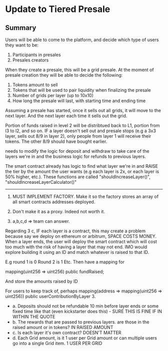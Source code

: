 # Update to Tiered Presale

## Summary

Users will be able to come to the platform, and decide which type of users they want to be:

1. Participants in presales
2. Presales creators

When they create a presale, this will be a grid presale. At the moment of presale creation they will be able to decide the following:

1. Tokens amount to sell
2. Tokens that will be used to pair liquidity when finalizing the presale
3. Number of grids per layer (up to 10x10)
4. How long the presale will last, with starting time and ending time

Assuming a presale has started, once it sells out all grids, it will move to the next layer. And the next layer each time it sells out the grid.

Portion of funds raised in level 2 will be distribtued back to L1, portion from l3 to l2, and so on.
IF a layer doesn't sell out and presale stops
(e.g a 3x3 layer, sells out 8/9 in layer 2), only people from layer 1 will receive their tokens. The other 8/9 should have bought earlier.

needs to modify the logic for deposit and withdraw to take care of the layers we're in and the business logic for refunds to previous layers.

The smart contract already has logic to find what layer we're in and RAISE the tier by the amount the user wants (e.g each layer is 2x, or each layer is 50% higher, etc.). These functions are called "shouldIncreaseLayer()", "shouldIncreaseLayerCalculator()"

---

1. MUST IMPLEMENT FACTORY. Make it so the factory stores an array of all smart contracts addresses deployed.

2. Don't make it as a proxy. Indeed not worth it.

3. a,b,c,d => team can answer.

Regarding 3 c, IF each layer is a contract, this may create a problem because say we deploy on ethereum or arbitrum, SPACE COSTS MONEY. When a layer ends, the user will deploy the smart contract which will cost too much with the risk of having a layer that may not end. IMO would explore building it using an ID and match whatever is raised to that ID.

E.g round 1 is 0
Round 2 is 1
Etc.
Then have a mapping for

mapping(uint256 => uint256) public fundRaised;

And store the amounts raised by ID

For users to keep track of, perhaps
mapping(address => mapping(uint256 => uint256)) public userContributionByLayer 3.

- a. Deposits should not be refundable 10 min before layer ends or some fixed time like that (even kickstarter does this) - SURE THIS IS FINE IF IN WITHIN THE QUOTE
- b. The rewards that are passed to previous layers. are those in the raised amount or in tokens? IN RAISED AMOUNT
- c. Is each layer it's own contract? DOESN'T MATTER
- d. Each Grid amount, is it 1 user per Grid amount or can multiple users go into a single Grid item. 1 USER PER GRID
